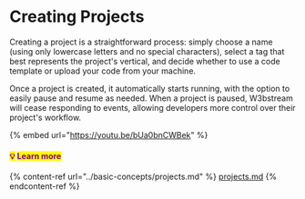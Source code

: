 # Creating Projects

Creating a project is a straightforward process: simply choose a name (using only lowercase letters and no special characters), select a tag that best represents the project's vertical, and decide whether to use a code template or upload your code from your machine.

Once a project is created, it automatically starts running, with the option to easily pause and resume as needed. When a project is paused, W3bstream will cease responding to events, allowing developers more control over their project's workflow.

{% embed url="https://youtu.be/bUa0bnCWBek" %}

#### <mark style="color:purple;">**💡**</mark> <mark style="color:purple;"></mark><mark style="color:purple;">Learn more</mark>

{% content-ref url="../basic-concepts/projects.md" %}
[projects.md](../basic-concepts/projects.md)
{% endcontent-ref %}


